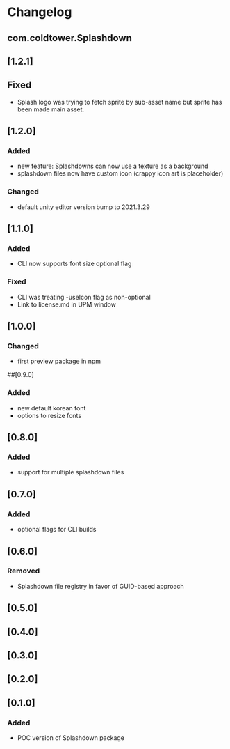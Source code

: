 # Changelog 
## com.coldtower.Splashdown


## [1.2.1]
## Fixed
- Splash logo was trying to fetch sprite by sub-asset name but sprite has been made main asset.

## [1.2.0]
### Added
- new feature: Splashdowns can now use a texture as a background
- splashdown files now have custom icon (crappy icon art is placeholder)
### Changed
- default unity editor version bump to 2021.3.29

## [1.1.0]
### Added
- CLI now supports font size optional flag
### Fixed
- CLI was treating -useIcon flag as non-optional
- Link to license.md in UPM window

## [1.0.0]
### Changed
- first preview package in npm

##[0.9.0]
### Added
- new default korean font
- options to resize fonts

## [0.8.0]
### Added
- support for multiple splashdown files

## [0.7.0]
### Added 
- optional flags for CLI builds

## [0.6.0]
### Removed
- Splashdown file registry in favor of GUID-based approach

## [0.5.0]

## [0.4.0]

## [0.3.0]

## [0.2.0]

## [0.1.0]
### Added
- POC version of Splashdown package


